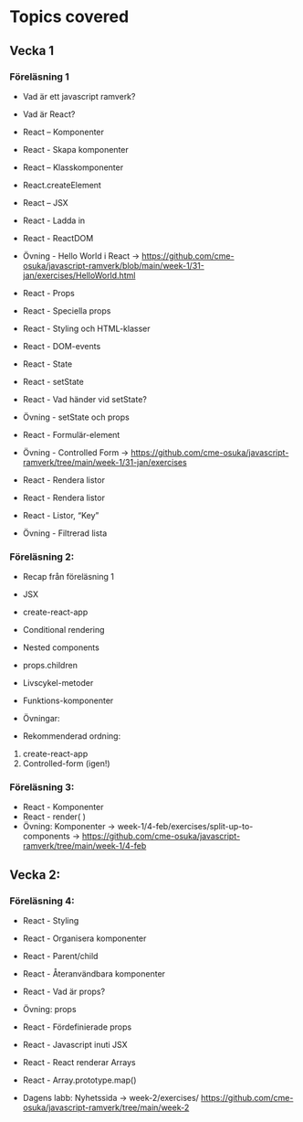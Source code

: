 # Topics covered

## Vecka 1

### Föreläsning 1

- Vad är ett javascript ramverk?
- Vad är React?
- React – Komponenter
- React - Skapa komponenter
- React – Klasskomponenter
- React.createElement
- React – JSX
- React - Ladda in
- React - ReactDOM
- Övning - Hello World i React -> https://github.com/cme-osuka/javascript-ramverk/blob/main/week-1/31-jan/exercises/HelloWorld.html
- React - Props
- React - Speciella props
- React - Styling och HTML-klasser 
- React - DOM-events 
- React - State 
- React - setState 
- React - Vad händer vid setState? 
- Övning - setState och props 

- React - Formulär-element 
- Övning - Controlled Form -> https://github.com/cme-osuka/javascript-ramverk/tree/main/week-1/31-jan/exercises
- React - Rendera listor 
- React - Rendera listor 
- React - Listor, “Key” 
- Övning - Filtrerad lista 
 

 

### Föreläsning 2: 

- Recap från föreläsning 1 

- JSX 
- create-react-app 
- Conditional rendering 
- Nested components 
- props.children 
- Livscykel-metoder 
- Funktions-komponenter 

- Övningar:  

- Rekommenderad ordning:  
1. create-react-app  
2. Controlled-form (igen!)  

 

### Föreläsning 3: 

- React - Komponenter 
- React - render( ) 
- Övning: Komponenter -> week-1/4-feb/exercises/split-up-to-components  -> https://github.com/cme-osuka/javascript-ramverk/tree/main/week-1/4-feb
 

## Vecka 2:  

### Föreläsning 4: 
- React - Styling 
- React - Organisera komponenter 
- React - Parent/child 
- React - Återanvändbara komponenter 
- React - Vad är props? 
- Övning: props 
 
- React - Fördefinierade props 
- React - Javascript inuti JSX 
- React - React renderar Arrays 
- React - Array.prototype.map() 
- Dagens labb: Nyhetssida -> week-2/exercises/  https://github.com/cme-osuka/javascript-ramverk/tree/main/week-2
 
